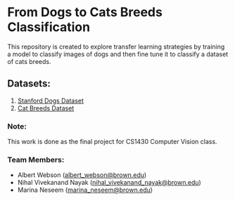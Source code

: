 # From Dogs to Cats Breeds Classification
This repository is created to explore transfer learning strategies by training a model to classify images of dogs and then fine tune it to classify a dataset of cats breeds.

## Datasets:
1. [Stanford Dogs Dataset](https://www.kaggle.com/jessicali9530/stanford-dogs-dataset)
2. [Cat Breeds Dataset](https://www.kaggle.com/ma7555/cat-breeds-dataset#cats.csv)

### Note:
This work is done as the final project for CS1430 Computer Vision class.

### Team Members:
- Albert Webson (albert_webson@brown.edu)
- Nihal Vivekanand Nayak (nihal_vivekanand_nayak@brown.edu)
- Marina Neseem (marina_neseem@brown.edu)

